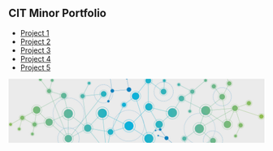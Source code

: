 <html lang="en">
<head>
  <meta charset="UTF-8">
  <meta name="viewport" content="width=device-width, initial-scale=1.0">
  <meta http-equiv="X-UA-Compatible" content="ie=edge">
  <title>J.Wilson CIT</title>
</head>
<body>
  <h2>CIT Minor Portfolio</h2>
  <ul>
  <li><a href="https://uo-cit.github.io/project-4-jwilson7/">Project 1</a></li>
  <li><a href="https://uo-cit.github.io/project-4-jwilson7/">Project 2</a></li>
  <li><a href="https://uo-cit.github.io/project-4-jwilson7/">Project 3</a></li>
  <li><a href="https://uo-cit.github.io/project-4-jwilson7/">Project 4</a></li>
  <li><a href="https://github.com/UO-CIT/project-5-jwilson7">Project 5</a></li>
  </ul>
  <img src = "images/network.jpg">
</body>
</html>
